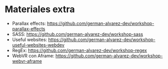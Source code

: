 # Materiales extra
- Parallax effects: https://github.com/german-alvarez-dev/workshop-parallax-effects
- SASS: https://github.com/german-alvarez-dev/workshop-sass
- Useful websites: https://github.com/german-alvarez-dev/workshop-useful-websites-webdev
- RegEx: https://github.com/german-alvarez-dev/workshop-regex
- WebVR con Aframe: https://github.com/german-alvarez-dev/workshop-webvr-aframe
